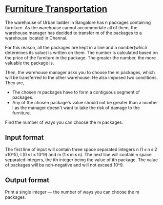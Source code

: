 # [Furniture Transportation][link]

The warehouse of Urban ladder in Bangalore has n packages containing furniture. As the warehouse cannot accommodate all of them, the warehouse manager has decided to transfer m of the packages to a warehouse located in Chennai.

For this reason, all the packages are kept in a line and a number(which determines its value) is written on them. The number is calculated based on the price of the furniture in the package. The greater the number, the more valuable the package is.

Then, the warehouse manager asks you to choose the m packages, which will be transferred to the other warehouse. He also imposed two conditions. They are,

- The chosen m packages have to form a contiguous segment of packages.
- Any of the chosen package's value should not be greater than a number l as the manager doesn't want to take the risk of damage to the furniture.

Find the number of ways you can choose the m packages.

## Input format

The first line of input will contain three space separated integers n (1 ≤ n ≤ 2 x10^5), l (0 ≤ l ≤ 10^9) and m (1 ≤ m ≤ n). The next line will contain n space separated integers, the ith integer being the value of ith package. The value of packages will be non-negative and will not exceed 10^9.

## Output format

Print a single integer — the number of ways you can choose the m packages.

[link]: https://www.hackerearth.com/practice/basic-programming/implementation/basics-of-implementation/practice-problems/algorithm/furniture-transportation-2/
